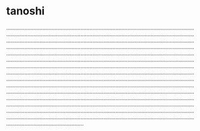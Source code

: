 # tanoshi
.......................................................................................................................................................................................................................................................................................................................................................................................................................................................................................................................................................................................................................................................................................................................................................................................................................................................................................................................................................................................................................................................................................................................................................................................................................................................................................................................................................................................................................................................................................................................................................................................................................................................................................................................................................................................................................................................................................................................................................................................